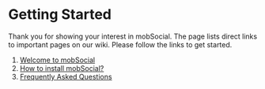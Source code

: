 # Getting Started

Thank you for showing your interest in mobSocial. The page lists direct links to important pages on our wiki. Please follow the links to get started.

1. [Welcome to mobSocial](https://github.com/mobsoftware/mobsocial/wiki)
2. [How to install mobSocial?](https://github.com/mobsoftware/mobsocial/wiki/How-to-install-mobSocial%3F)
3. [Frequently Asked Questions](https://github.com/mobsoftware/mobsocial/wiki/FAQ)




